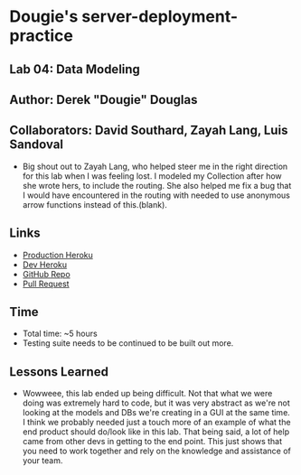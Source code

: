 # Dougie's server-deployment-practice

## Lab 04: Data Modeling

## Author: Derek "Dougie" Douglas

## Collaborators: David Southard, Zayah Lang, Luis Sandoval

- Big shout out to Zayah Lang, who helped steer me in the right direction for this lab when I was feeling lost. I modeled my Collection after how she wrote hers, to include the routing. She also helped me fix a bug that I would have encountered in the routing with needed to use anonymous arrow functions instead of this.(blank).

## Links

- [Production Heroku](https://dougie-server-deploy-prod.herokuapp.com/)
- [Dev Heroku](https://dougie-server-deploy-dev.herokuapp.com/)
- [GitHub Repo](https://github.com/derekjdoug/server-deployment-practice)
- [Pull Request](https://github.com/derekjdoug/server-deployment-practice/pull/7)

## Time

- Total time: ~5 hours
- Testing suite needs to be continued to be built out more.

## Lessons Learned

- Wowweee, this lab ended up being difficult. Not that what we were doing was extremely hard to code, but it was very abstract as we're not looking at the models and DBs we're creating in a GUI at the same time. I think we probably needed just a touch more of an example of what the end product should do/look like in this lab. That being said, a lot of help came from other devs in getting to the end point. This just shows that you need to work together and rely on the knowledge and assistance of your team.
